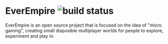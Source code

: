 # EverEmpire ![build status](https://gitlab.com/everempire/webapp/badges/master/build.svg)

EverEmpire is an open source project that is focused on the idea of "micro gaming", creating small disposible 
multiplayer worlds for people to explore, experiment and play in.
